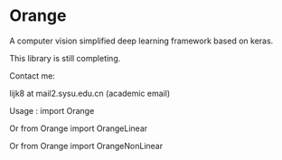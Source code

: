 # Orange
A computer vision simplified deep learning framework based on keras.

This library is still completing.

Contact me:

lijk8 at mail2.sysu.edu.cn (academic email)

Usage : import Orange

Or from Orange import OrangeLinear

Or from Orange import OrangeNonLinear
